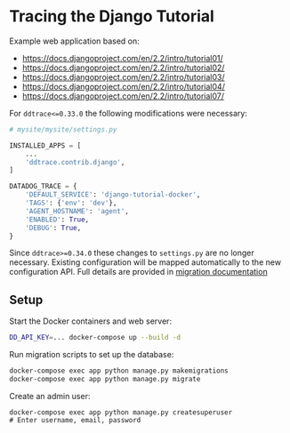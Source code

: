 # Tracing the Django Tutorial 

Example web application based on:

- https://docs.djangoproject.com/en/2.2/intro/tutorial01/
- https://docs.djangoproject.com/en/2.2/intro/tutorial02/
- https://docs.djangoproject.com/en/2.2/intro/tutorial03/
- https://docs.djangoproject.com/en/2.2/intro/tutorial04/
- https://docs.djangoproject.com/en/2.2/intro/tutorial07/

For `ddtrace<=0.33.0` the following modifications were necessary:

``` python
# mysite/mysite/settings.py

INSTALLED_APPS = [
    ...
    'ddtrace.contrib.django',
]

DATADOG_TRACE = {
    'DEFAULT_SERVICE': 'django-tutorial-docker',
    'TAGS': {'env': 'dev'},
    'AGENT_HOSTNAME': 'agent',
    'ENABLED': True,
    'DEBUG': True,
}
```

Since `ddtrace>=0.34.0` these changes to `settings.py` are no longer necessary.
Existing configuration will be mapped automatically to the new configuration
API. Full details are provided in [migration
documentation](http://pypi.datadoghq.com/trace/docs/web_integrations.html#migration-from-ddtrace-0-33-0)

## Setup

Start the Docker containers and web server:

``` sh
DD_API_KEY=... docker-compose up --build -d
```

Run migration scripts to set up the database:

``` sh
docker-compose exec app python manage.py makemigrations
docker-compose exec app python manage.py migrate
```

Create an admin user:

```
docker-compose exec app python manage.py createsuperuser
# Enter username, email, password
```
